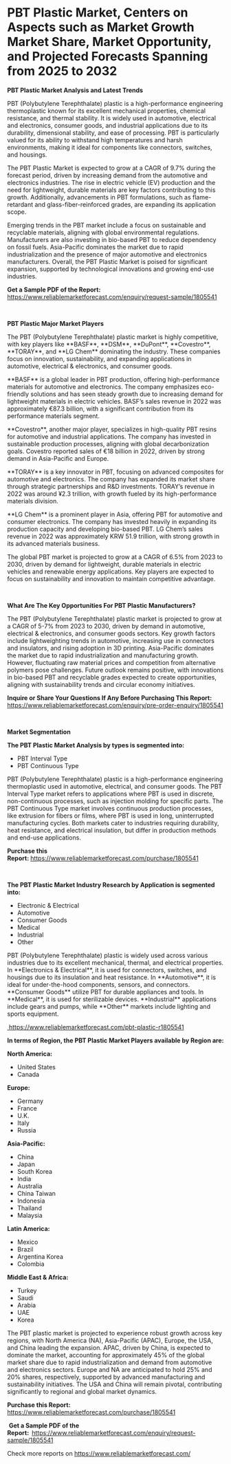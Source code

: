 <p><h1>PBT Plastic Market, Centers on Aspects such as Market Growth Market Share, Market Opportunity, and Projected Forecasts Spanning from 2025 to 2032</h1></p><p><strong>PBT Plastic Market Analysis and Latest Trends</strong></p>
<p><p>PBT (Polybutylene Terephthalate) plastic is a high-performance engineering thermoplastic known for its excellent mechanical properties, chemical resistance, and thermal stability. It is widely used in automotive, electrical and electronics, consumer goods, and industrial applications due to its durability, dimensional stability, and ease of processing. PBT is particularly valued for its ability to withstand high temperatures and harsh environments, making it ideal for components like connectors, switches, and housings.</p><p>The PBT Plastic Market is expected to grow at a CAGR of 9.7% during the forecast period, driven by increasing demand from the automotive and electronics industries. The rise in electric vehicle (EV) production and the need for lightweight, durable materials are key factors contributing to this growth. Additionally, advancements in PBT formulations, such as flame-retardant and glass-fiber-reinforced grades, are expanding its application scope.</p><p>Emerging trends in the PBT market include a focus on sustainable and recyclable materials, aligning with global environmental regulations. Manufacturers are also investing in bio-based PBT to reduce dependency on fossil fuels. Asia-Pacific dominates the market due to rapid industrialization and the presence of major automotive and electronics manufacturers. Overall, the PBT Plastic Market is poised for significant expansion, supported by technological innovations and growing end-use industries.</p></p>
<p><strong>Get a Sample PDF of the Report:&nbsp;</strong> <a href="https://www.reliablemarketforecast.com/enquiry/request-sample/1805541?utm_campaign=2207&utm_medium=2&utm_source=Github&utm_content=ia&utm_term=30012025&utm_id=pbt-plastic">https://www.reliablemarketforecast.com/enquiry/request-sample/1805541</a></p>
<p>&nbsp;</p>
<p><strong>PBT Plastic Major Market Players</strong></p>
<p><p>The PBT (Polybutylene Terephthalate) plastic market is highly competitive, with key players like **BASF**, **DSM**, **DuPont**, **Covestro**, **TORAY**, and **LG Chem** dominating the industry. These companies focus on innovation, sustainability, and expanding applications in automotive, electrical & electronics, and consumer goods.</p><p>**BASF** is a global leader in PBT production, offering high-performance materials for automotive and electronics. The company emphasizes eco-friendly solutions and has seen steady growth due to increasing demand for lightweight materials in electric vehicles. BASF’s sales revenue in 2022 was approximately €87.3 billion, with a significant contribution from its performance materials segment.</p><p>**Covestro**, another major player, specializes in high-quality PBT resins for automotive and industrial applications. The company has invested in sustainable production processes, aligning with global decarbonization goals. Covestro reported sales of €18 billion in 2022, driven by strong demand in Asia-Pacific and Europe.</p><p>**TORAY** is a key innovator in PBT, focusing on advanced composites for automotive and electronics. The company has expanded its market share through strategic partnerships and R&D investments. TORAY’s revenue in 2022 was around ¥2.3 trillion, with growth fueled by its high-performance materials division.</p><p>**LG Chem** is a prominent player in Asia, offering PBT for automotive and consumer electronics. The company has invested heavily in expanding its production capacity and developing bio-based PBT. LG Chem’s sales revenue in 2022 was approximately KRW 51.9 trillion, with strong growth in its advanced materials business.</p><p>The global PBT market is projected to grow at a CAGR of 6.5% from 2023 to 2030, driven by demand for lightweight, durable materials in electric vehicles and renewable energy applications. Key players are expected to focus on sustainability and innovation to maintain competitive advantage.</p></p>
<p>&nbsp;</p>
<p><strong>What Are The Key Opportunities For PBT Plastic Manufacturers?</strong></p>
<p><p>The PBT (Polybutylene Terephthalate) plastic market is projected to grow at a CAGR of 5-7% from 2023 to 2030, driven by demand in automotive, electrical & electronics, and consumer goods sectors. Key growth factors include lightweighting trends in automotive, increasing use in connectors and insulators, and rising adoption in 3D printing. Asia-Pacific dominates the market due to rapid industrialization and manufacturing growth. However, fluctuating raw material prices and competition from alternative polymers pose challenges. Future outlook remains positive, with innovations in bio-based PBT and recyclable grades expected to create opportunities, aligning with sustainability trends and circular economy initiatives.</p></p>
<p><strong>Inquire or Share Your Questions If Any Before Purchasing This Report:</strong> <a href="https://www.reliablemarketforecast.com/enquiry/pre-order-enquiry/1805541?utm_campaign=2207&utm_medium=2&utm_source=Github&utm_content=ia&utm_term=30012025&utm_id=pbt-plastic">https://www.reliablemarketforecast.com/enquiry/pre-order-enquiry/1805541</a></p>
<p>&nbsp;</p>
<p><strong>Market Segmentation</strong></p>
<p><strong>The PBT Plastic Market Analysis by types is segmented into:</strong></p>
<p><ul><li>PBT Interval Type</li><li>PBT Continuous Type</li></ul></p>
<p><p>PBT (Polybutylene Terephthalate) plastic is a high-performance engineering thermoplastic used in automotive, electrical, and consumer goods. The PBT Interval Type market refers to applications where PBT is used in discrete, non-continuous processes, such as injection molding for specific parts. The PBT Continuous Type market involves continuous production processes, like extrusion for fibers or films, where PBT is used in long, uninterrupted manufacturing cycles. Both markets cater to industries requiring durability, heat resistance, and electrical insulation, but differ in production methods and end-use applications.</p></p>
<p><strong>Purchase this Report:&nbsp;</strong><a href="https://www.reliablemarketforecast.com/purchase/1805541?utm_campaign=2207&utm_medium=2&utm_source=Github&utm_content=ia&utm_term=30012025&utm_id=pbt-plastic">https://www.reliablemarketforecast.com/purchase/1805541</a></p>
<p>&nbsp;</p>
<p><strong>The PBT Plastic Market Industry Research by Application is segmented into:</strong></p>
<p><ul><li>Electronic & Electrical</li><li>Automotive</li><li>Consumer Goods</li><li>Medical</li><li>Industrial</li><li>Other</li></ul></p>
<p><p>PBT (Polybutylene Terephthalate) plastic is widely used across various industries due to its excellent mechanical, thermal, and electrical properties. In **Electronics & Electrical**, it is used for connectors, switches, and housings due to its insulation and heat resistance. In **Automotive**, it is ideal for under-the-hood components, sensors, and connectors. **Consumer Goods** utilize PBT for durable appliances and tools. In **Medical**, it is used for sterilizable devices. **Industrial** applications include gears and pumps, while **Other** markets include lighting and sports equipment.</p></p>
<p><a href="https://www.reliablemarketforecast.com/pbt-plastic-r1805541?utm_campaign=2207&utm_medium=2&utm_source=Github&utm_content=ia&utm_term=30012025&utm_id=pbt-plastic">&nbsp;https://www.reliablemarketforecast.com/pbt-plastic-r1805541</a></p>
<p><strong>In terms of Region, the PBT Plastic Market Players available by Region are:</strong></p>
<p>
    <p> <strong> North America: </strong>
        <ul>
            <li>United States</li>
            <li>Canada</li>
        </ul>
        </p> 
    <p> <strong> Europe: </strong>
        <ul>
            <li>Germany</li>
            <li>France</li>
            <li>U.K.</li>
            <li>Italy</li>
            <li>Russia</li>
        </ul>
        </p> 
    <p> <strong> Asia-Pacific: </strong>
        <ul>
            <li>China</li>
            <li>Japan</li>
            <li>South Korea</li>
            <li>India</li>
            <li>Australia</li>
            <li>China Taiwan</li>
            <li>Indonesia</li>
            <li>Thailand</li>
            <li>Malaysia</li>
        </ul>
        </p> 
    <p> <strong> Latin America: </strong>
        <ul>
            <li>Mexico</li>
            <li>Brazil</li>
            <li>Argentina Korea</li>
            <li>Colombia</li>
        </ul>
        </p> 
    <p> <strong> Middle East & Africa: </strong>
        <ul>
            <li>Turkey</li>
            <li>Saudi</li>
            <li>Arabia</li>
            <li>UAE</li>
            <li>Korea</li>
        </ul>
    </p>
    </p>
<p><p>The PBT plastic market is projected to experience robust growth across key regions, with North America (NA), Asia-Pacific (APAC), Europe, the USA, and China leading the expansion. APAC, driven by China, is expected to dominate the market, accounting for approximately 45% of the global market share due to rapid industrialization and demand from automotive and electronics sectors. Europe and NA are anticipated to hold 25% and 20% shares, respectively, supported by advanced manufacturing and sustainability initiatives. The USA and China will remain pivotal, contributing significantly to regional and global market dynamics.</p></p>
<p><strong>Purchase this Report: </strong><a href="https://www.reliablemarketforecast.com/purchase/1805541?utm_campaign=2207&utm_medium=2&utm_source=Github&utm_content=ia&utm_term=30012025&utm_id=pbt-plastic">https://www.reliablemarketforecast.com/purchase/1805541</a></p>
<p>&nbsp;<strong>Get a Sample PDF of the Report:&nbsp;&nbsp;</strong><a href="https://www.reliablemarketforecast.com/enquiry/request-sample/1805541?utm_campaign=2207&utm_medium=2&utm_source=Github&utm_content=ia&utm_term=30012025&utm_id=pbt-plastic">https://www.reliablemarketforecast.com/enquiry/request-sample/1805541</a></p>
<p><strong></strong></p>
<p>Check more reports on <a href="https://www.reliablemarketforecast.com/?utm_campaign=2207&utm_medium=2&utm_source=Github&utm_content=ia&utm_term=30012025&utm_id=pbt-plastic">https://www.reliablemarketforecast.com/</a></p>